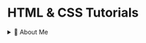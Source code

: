 # HTML & CSS Tutorials

<details>
  <summary>🚀 About Me</summary>

- [ ] [https://ifeanyiomeata.com/](https://ifeanyiomeata.com/)

</details>
